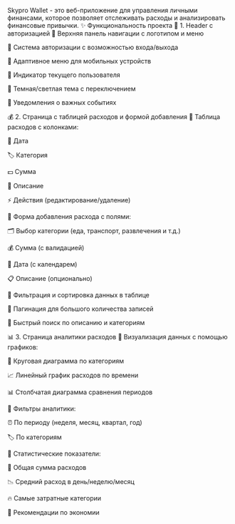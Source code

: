 Skypro Wallet - это веб-приложение для управления личными финансами, которое позволяет отслеживать расходы и анализировать финансовые привычки.
✨ Функциональность проекта
🧭 1. Header с авторизацией
🔹 Верхняя панель навигации с логотипом и меню

🔹 Система авторизации с возможностью входа/выхода

🔹 Адаптивное меню для мобильных устройств

🔹 Индикатор текущего пользователя

🔹 Темная/светлая тема с переключением

🔹 Уведомления о важных событиях

💰 2. Страница с таблицей расходов и формой добавления
🔹 Таблица расходов с колонками:

📅 Дата

🏷️ Категория

💵 Сумма

📝 Описание

⚡ Действия (редактирование/удаление)

🔹 Форма добавления расхода с полями:

🗂️ Выбор категории (еда, транспорт, развлечения и т.д.)

💰 Сумма (с валидацией)

📅 Дата (с календарем)

📋 Описание (опционально)

🔹 Фильтрация и сортировка данных в таблице

🔹 Пагинация для большого количества записей

🔹 Быстрый поиск по описанию и категориям

📊 3. Страница аналитики расходов
🔹 Визуализация данных с помощью графиков:

🥧 Круговая диаграмма по категориям

📈 Линейный график расходов по времени

📊 Столбчатая диаграмма сравнения периодов

🔹 Фильтры аналитики:

⏰ По периоду (неделя, месяц, квартал, год)

🏷️ По категориям

🔹 Статистические показатели:

💸 Общая сумма расходов

📉 Средний расход в день/неделю/месяц

🔥 Самые затратные категории

🎯 Рекомендации по экономии

